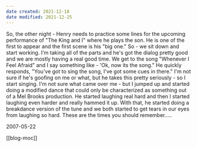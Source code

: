 ```yaml
---
date created: 2021-12-18
date modified: 2021-12-25
---
```

So, the other night - Henry needs to practice some lines for the upcoming performance of "The King and I" where he plays the son. He is one of the first to appear and the first scene is his "big one." So - we sit down and start working. I'm taking all of the parts and he's got the dialog pretty good and we are mostly having a real good time. We get to the song "Whenever I Feel Afraid" and I say something like - 'Ok, now its the song." He quickly responds, "You've got to sing the song, I've got some cues in there." I'm not sure if he's goofing on me or what, but he takes this pretty seriously - so I start singing. I'm not sure what came over me - but I jumped up and started doing a modified dance that could only be characterized as something out of a Mel Brooks production. He started laughing real hard and then I started laughing even harder and really hammed it up. With that, he started doing a breakdance version of the tune and we both started to get tears in our eyes from laughing so hard. These are the times you should remember…..

2007-05-22

[[blog-moc]]